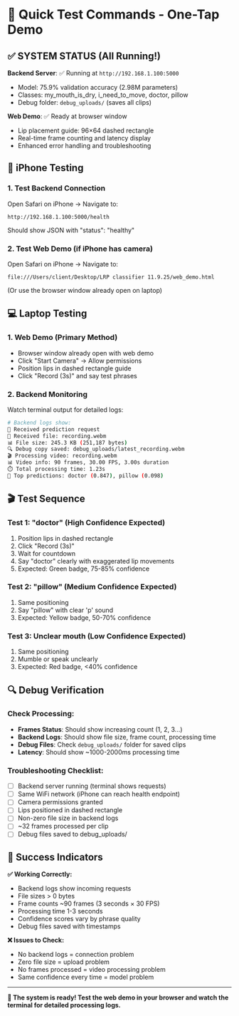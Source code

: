 # 🎯 Quick Test Commands - One-Tap Demo

## ✅ SYSTEM STATUS (All Running!)

**Backend Server**: ✅ Running at `http://192.168.1.100:5000`
- Model: 75.9% validation accuracy (2.98M parameters)
- Classes: my_mouth_is_dry, i_need_to_move, doctor, pillow
- Debug folder: `debug_uploads/` (saves all clips)

**Web Demo**: ✅ Ready at browser window
- Lip placement guide: 96×64 dashed rectangle
- Real-time frame counting and latency display
- Enhanced error handling and troubleshooting

## 📱 iPhone Testing

### 1. Test Backend Connection
Open Safari on iPhone → Navigate to:
```
http://192.168.1.100:5000/health
```
Should show JSON with "status": "healthy"

### 2. Test Web Demo (if iPhone has camera)
Open Safari on iPhone → Navigate to:
```
file:///Users/client/Desktop/LRP classifier 11.9.25/web_demo.html
```
(Or use the browser window already open on laptop)

## 💻 Laptop Testing

### 1. Web Demo (Primary Method)
- Browser window already open with web demo
- Click "Start Camera" → Allow permissions
- Position lips in dashed rectangle guide
- Click "Record (3s)" and say test phrases

### 2. Backend Monitoring
Watch terminal output for detailed logs:
```bash
# Backend logs show:
🎯 Received prediction request
📁 Received file: recording.webm
📊 File size: 245.3 KB (251,187 bytes)
🔍 Debug copy saved: debug_uploads/latest_recording.webm
🎬 Processing video: recording.webm
📊 Video info: 90 frames, 30.00 FPS, 3.00s duration
⏱️ Total processing time: 1.23s
🎯 Top predictions: doctor (0.847), pillow (0.098)
```

## 🎬 Test Sequence

### Test 1: "doctor" (High Confidence Expected)
1. Position lips in dashed rectangle
2. Click "Record (3s)"
3. Wait for countdown
4. Say "doctor" clearly with exaggerated lip movements
5. Expected: Green badge, 75-85% confidence

### Test 2: "pillow" (Medium Confidence Expected)  
1. Same positioning
2. Say "pillow" with clear 'p' sound
3. Expected: Yellow badge, 50-70% confidence

### Test 3: Unclear mouth (Low Confidence Expected)
1. Same positioning  
2. Mumble or speak unclearly
3. Expected: Red badge, <40% confidence

## 🔍 Debug Verification

### Check Processing:
- **Frames Status**: Should show increasing count (1, 2, 3...)
- **Backend Logs**: Should show file size, frame count, processing time
- **Debug Files**: Check `debug_uploads/` folder for saved clips
- **Latency**: Should show ~1000-2000ms processing time

### Troubleshooting Checklist:
- [ ] Backend server running (terminal shows requests)
- [ ] Same WiFi network (iPhone can reach health endpoint)
- [ ] Camera permissions granted
- [ ] Lips positioned in dashed rectangle
- [ ] Non-zero file size in backend logs
- [ ] ~32 frames processed per clip
- [ ] Debug files saved to debug_uploads/

## 🚀 Success Indicators

**✅ Working Correctly:**
- Backend logs show incoming requests
- File sizes > 0 bytes
- Frame counts ~90 frames (3 seconds × 30 FPS)
- Processing time 1-3 seconds
- Confidence scores vary by phrase quality
- Debug files saved with timestamps

**❌ Issues to Check:**
- No backend logs = connection problem
- Zero file size = upload problem  
- No frames processed = video processing problem
- Same confidence every time = model problem

---

**🎯 The system is ready! Test the web demo in your browser and watch the terminal for detailed processing logs.**
